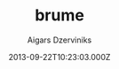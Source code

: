 ---
title: brume
github: https://github.com/aigarsdz/brume
demo: https://aigarsdz.github.io/brume/
author: Aigars Dzerviniks
ssg:
  - Jekyll
cms:
  - No Cms
date: 2013-09-22T10:23:03.000Z
description: A simple Jekyll blog theme
stale: true
draft: true
---